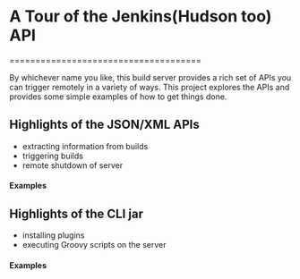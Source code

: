 # A Tour of the Jenkins(Hudson too) API
=====================================

By whichever name you like, this build server provides a rich set of APIs you can trigger remotely in a variety of ways.
This project explores the APIs and provides some simple examples of how to get things done.

## Highlights of the JSON/XML APIs
 - extracting information from builds
 - triggering builds
 - remote shutdown of server

#### Examples


## Highlights of the CLI jar
 - installing plugins
 - executing Groovy scripts on the server

#### Examples

<script src="https://gist.github.com/1910293.js"> </script>

